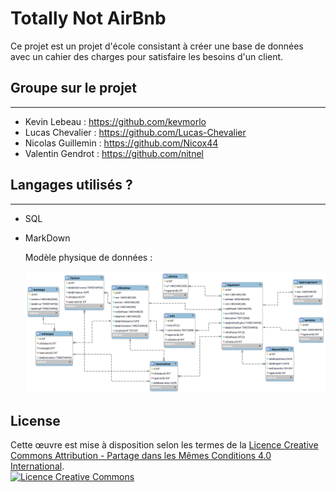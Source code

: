 # __Totally Not AirBnb__

Ce projet est un projet d'école consistant à créer une base de données avec un cahier des charges pour satisfaire les besoins d'un client.

## Groupe sur le projet

----------------------------

- Kevin Lebeau : <https://github.com/kevmorlo>
- Lucas Chevalier  : <https://github.com/Lucas-Chevalier>
- Nicolas Guillemin  : <https://github.com/Nicox44>
- Valentin Gendrot : <https://github.com/nitnel>

## Langages utilisés ?

----------------------------

- SQL
- MarkDown

    Modèle physique de données :

  ![Modèle physique de donnée](model/model_tna.png)

## License

Cette œuvre est mise à disposition selon les termes de la <a rel="license" href="http://creativecommons.org/licenses/by-sa/4.0/">
Licence Creative Commons Attribution -  Partage dans les Mêmes Conditions 4.0 International</a>.<br />
<a rel="license" href="http://creativecommons.org/licenses/by-sa/4.0/"><img alt="Licence Creative Commons" style="border-width:0" src="https://i.creativecommons.org/l/by-sa/4.0/88x31.png" /></a>
